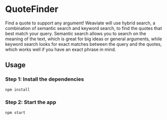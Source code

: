 # QuoteFinder

Find a quote to support any argument! Weaviate will use hybrid search, a combination of semantic search and keyword search, to find the quotes that best match your query. Semantic search allows you to search on the meaning of the text, which is great for big ideas or general arguments, while keyword search looks for exact matches between the query and the quotes, which works well if you have an exact phrase in mind.

## Usage

### Step 1: Install the dependencies

```bash
npm install
```

### Step 2: Start the app

```bash
npm start
```
